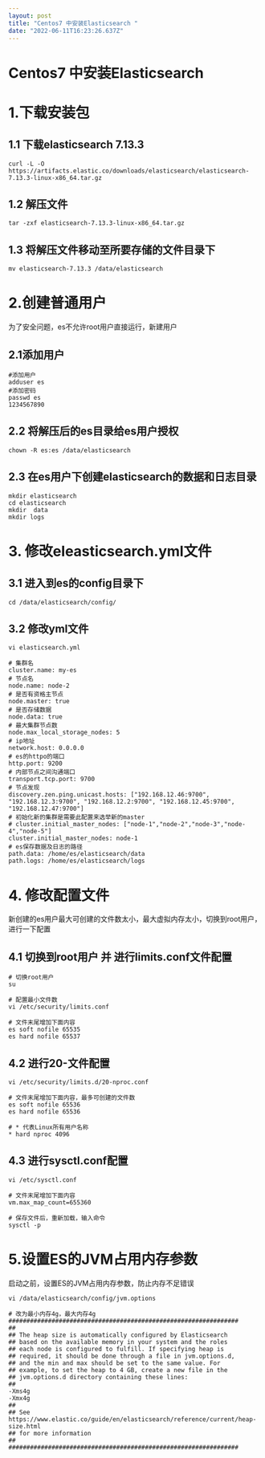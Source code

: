 ```yaml
---
layout: post
title: "Centos7 中安装Elasticsearch "
date: "2022-06-11T16:23:26.637Z"
---
```

Centos7 中安装Elasticsearch
========================

1.下载安装包
=======

1.1 下载elasticsearch 7.13.3
--------------------------

`curl -L -O https://artifacts.elastic.co/downloads/elasticsearch/elasticsearch-7.13.3-linux-x86_64.tar.gz`

1.2 解压文件
--------

`tar -zxf elasticsearch-7.13.3-linux-x86_64.tar.gz`

1.3 将解压文件移动至所要存储的文件目录下
----------------------

`mv elasticsearch-7.13.3 /data/elasticsearch`

2.创建普通用户
========

为了安全问题，es不允许root用户直接运行，新建用户

2.1添加用户
-------

    #添加用户
    adduser es
    #添加密码
    passwd es
    1234567890
    

2.2 将解压后的es目录给es用户授权
--------------------

`chown -R es:es /data/elasticsearch`

2.3 在es用户下创建elasticsearch的数据和日志目录
---------------------------------

    mkdir elasticsearch
    cd elasticsearch
    mkdir  data
    mkdir logs
    

3\. 修改eleasticsearch.yml文件
==========================

3.1 进入到es的config目录下
-------------------

`cd /data/elasticsearch/config/`

3.2 修改yml文件
-----------

    vi elasticsearch.yml
    
    # 集群名
    cluster.name: my-es
    # 节点名
    node.name: node-2
    # 是否有资格主节点
    node.master: true
    # 是否存储数据
    node.data: true
    # 最大集群节点数
    node.max_local_storage_nodes: 5
    # ip地址
    network.host: 0.0.0.0
    # es的httpo的端口
    http.port: 9200
    # 内部节点之间沟通端口
    transport.tcp.port: 9700
    # 节点发现
    discovery.zen.ping.unicast.hosts: ["192.168.12.46:9700", "192.168.12.3:9700", "192.168.12.2:9700", "192.168.12.45:9700", "192.168.12.47:9700"]
    # 初始化新的集群是需要此配置来选举新的master
    # cluster.initial_master_nodes: ["node-1","node-2","node-3","node-4","node-5"]
    cluster.initial_master_nodes: node-1
    # es保存数据及日志的路径
    path.data: /home/es/elasticsearch/data
    path.logs: /home/es/elasticsearch/logs
    

4\. 修改配置文件
==========

新创建的es用户最大可创建的文件数太小，最大虚拟内存太小，切换到root用户，进行一下配置

4.1 切换到root用户 并 进行limits.conf文件配置
---------------------------------

    # 切换root用户
    su
    
    # 配置最小文件数
    vi /etc/security/limits.conf
    
    # 文件末尾增加下面内容
    es soft nofile 65535
    es hard nofile 65537
    

4.2 进行20-文件配置
-------------

    vi /etc/security/limits.d/20-nproc.conf
    
    # 文件末尾增加下面内容，最多可创建的文件数
    es soft nofile 65536
    es hard nofile 65536
    
    # * 代表Linux所有用户名称
    * hard nproc 4096
    

4.3 进行sysctl.conf配置
-------------------

    vi /etc/sysctl.conf
    
    # 文件末尾增加下面内容
    vm.max_map_count=655360
    
    # 保存文件后，重新加载，输入命令
    sysctl -p
    

5.设置ES的JVM占用内存参数
================

启动之前，设置ES的JVM占用内存参数，防止内存不足错误

    vi /data/elasticsearch/config/jvm.options
     
    # 改为最小内存4g，最大内存4g
    ################################################################
    ##
    ## The heap size is automatically configured by Elasticsearch
    ## based on the available memory in your system and the roles
    ## each node is configured to fulfill. If specifying heap is
    ## required, it should be done through a file in jvm.options.d,
    ## and the min and max should be set to the same value. For
    ## example, to set the heap to 4 GB, create a new file in the
    ## jvm.options.d directory containing these lines:
    ##
    -Xms4g
    -Xmx4g
    ##
    ## See https://www.elastic.co/guide/en/elasticsearch/reference/current/heap-size.html
    ## for more information
    ##
    ################################################################